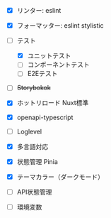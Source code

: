 - [x] リンター: eslint
- [x] フォーマッター: eslint stylistic
- [ ] テスト
  - [x] ユニットテスト
  - [ ] コンポーネントテスト
  - [ ] E2Eテスト
- [ ] ~~Storybokok~~
- [x] ホットリロード Nuxt標準
- [x] openapi-typescript
- [ ] Loglevel
- [x] 多言語対応
- [x] 状態管理 Pinia
- [x] テーマカラー（ダークモード）
- [ ] API状態管理
- [ ] 環境変数

